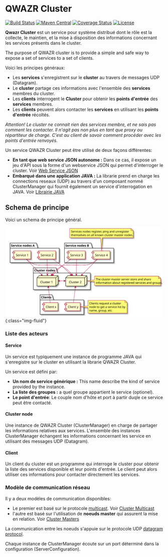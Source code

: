 QWAZR Cluster
=============

[![Build Status](https://travis-ci.org/qwazr/cluster.svg?branch=master)](https://travis-ci.org/qwazr/cluster)
[![Maven Central](https://maven-badges.herokuapp.com/maven-central/com.qwazr/qwazr-cluster/badge.svg)](https://maven-badges.herokuapp.com/maven-central/com.qwazr/qwazr-cluster)
[![Coverage Status](https://coveralls.io/repos/github/qwazr/cluster/badge.svg?branch=master)](https://coveralls.io/github/qwazr/cluster?branch=master)
[![License](https://img.shields.io/badge/license-Apache%202.0-blue.svg)](https://opensource.org/licenses/Apache-2.0)

**Qwazr Cluster** est un service pour système distribué dont le rôle est la collecte, le maintien, et la mise à
disposition des informations concernant les services présents dans le cluster.

The purpose of QWAZR cluster is to provide a simple and safe way to expose a set of services to a set of clients. 

Voici les principes généraux:
- Les **services** s'enregistrent sur le **cluster** au travers de messages UDP (Datagram).
- Le **cluster** partage ces informations avec l'ensemble des **services** membres du cluster.
- Les **clients** interrogent le **Cluster** pour obtenir les **points d'entrée** des **services** membres.
- Les **clients** peuvent alors contacter les **services** en utilisant les **points d'entrée** récoltés.

_Attention! Le cluster ne connait rien des services membre, et ne sais pas comment les contacter.
Il n'agit pas non plus en tant que proxy ou répartiteur de charge. C'est au client de savoir comment procéder avec
les points d'entrée renvoyés._

Un service QWAZR Cluster peut être utilisé de deux façons différentes:
- **En tant que web service JSON autonome :**
Dans ce cas, il expose un jeu d'API sous la forme d'un webservice JSON qui permet d'interroger le cluster.
Voir [Web Service JSON](json-web-service)
- **Embarqué dans une application JAVA :**
La librarie prend en charge les connections reseaux (UDP) au travers d'un composant nommé ClusterManager
qui fournit également un service d'interrogation en JAVA.
Voir [Librairie JAVA](java-library)

Schema de principe
------------------

Voici un schema de principe général.

![Typical typology](../images/cluster-typology.svg){:class="img-fluid"}

### Liste des acteurs

#### Service
 
Un service est typiquement une instance de programme JAVA qui s'enregistre sur le cluster
en utilisant la librarie QWAZR Cluster.

Un service est défini par:
- **Un nom de service générique :** This name describe the kind of service provided by the instance.
- **La liste des groupes :**  a quel groupe appartient le service (optionel).
- **Le point d'entrée**: Le couple nom d'hôte et port à partir duqle ce service peut être contacté.

#### Cluster node

Une instance de QWAZR Cluster (ClusterManager) en charge de partager les informations relatives aux services.
L'ensemble des instances ClusterManager échangent les informations concernant les service en utilisant
des messages UDP (Datagram).

#### Client

Un client du cluster est un programme qui interroge le cluster pour obtenir la liste des services disponible
et leur points d'entrée.
Le client peut alors utiliser ces informations pour contacter directement les services.

### Modèle de communication réseau

Il y a deux modèles de communication disponibles:
 
- Le premier est basé sur le protocole [multicast](https://en.wikipedia.org/wiki/Multicast).
Voir [Cluster Multicast](multicast-cluster)
- l'autre est basé sur l'utilisation de **noeuds master** qui assurent la mise en relation.
Voir [Cluster Masters](masters-cluster)

La communication entre les noeuds s'appuie sur le protocole UDP
[datagram protocol](https://en.wikipedia.org/wiki/User_Datagram_Protocol).

Chaque instance de ClusterManager écoute sur un port déterminé dans la configuration (ServerConfiguration).
